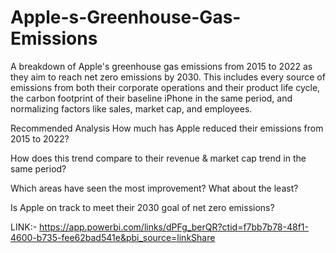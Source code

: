 # Apple-s-Greenhouse-Gas-Emissions

A breakdown of Apple's greenhouse gas emissions from 2015 to 2022 as they aim to reach net zero emissions by 2030. This includes every source of emissions from both their corporate operations and their product life cycle, the carbon footprint of their baseline iPhone in the same period, and normalizing factors like sales, market cap, and employees.

Recommended Analysis
How much has Apple reduced their emissions from 2015 to 2022?

How does this trend compare to their revenue & market cap trend in the same period?

Which areas have seen the most improvement? What about the least?

Is Apple on track to meet their 2030 goal of net zero emissions?

LINK:-
https://app.powerbi.com/links/dPFg_berQR?ctid=f7bb7b78-48f1-4600-b735-fee62bad541e&pbi_source=linkShare
